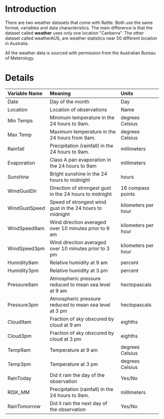 # Introduction #

There are two weather datasets that come with Rattle. Both use the same format, variables and data characteristics. The main difference is that the dataset called **weather** uses only one location "Canberra". The other dataset called weatherAUS, are weather statistics near 50 different location in Australia.

All the weather data is sourced with permission from the Australian Bureau of Meterology.

# Details #



|Variable Name|Meaning|Units|
|:------------|:------|:----|
|Date         |Day of the month|Day  |
|Location     |Location of observations|Name |
|Min Temps    |Minimum temperature in the 24 hours to 9am.|degrees Celsius|
|Max Temp     |Maximum temperature in the 24 hours from 9am.|degrees Celsius|
|Rainfall     |Precipitation (rainfall) in the 24 hours to 9am.|millimeters|
|Evaporation  |Class A pan evaporation in the 24 hours to 9am |millimeters|
|Sunshine     |Bright sunshine in the 24 hours to midnight |hours|
|WindGustDir  |	Direction of strongest gust in the 24 hours to midnight|16 compass points|
|WindGustSpeed|Speed of strongest wind gust in the 24 hours to midnight |	kilometers per hour|
|WindSpeed9am	|Wind direction averaged over 10 minutes prior to 9 am |	kilometers per hour|
|WindSpeed3pm |	Wind direction averaged over 10 minutes prior to 3 pm |	kilometers per hour|
|Humidity9am  |	Relative humidity at 9 am |	percent|
|Humidity3pm  |	Relative humidity at 3 pm |	percent|
|Pressure9am  |	Atmospheric pressure reduced to mean sea level at 9 am |	hectopascals|
|Pressure3pm  |	Atmospheric pressure reduced to mean sea level at 3 pm |	hectopascals|
|Cloud9am     |	Fraction of sky obscured by cloud at 9 am |	eighths|
|Cloud3pm     |	Fraction of sky obscured by cloud at 3 pm |	eighths|
|Temp9am      |	Temperature at 9 am |	degrees Celsius|
|Temp3pm      |	Temperature at 3 pm |	degrees Celsius|
|RainToday    |	Did it rain the day of the observation	|Yes/No|
|RISK\_MM     |	Precipitation (rainfall) in the 24 hours to 9am.|	millimeters|
|RainTomorrow	|Did it rain the next day of the observation	|Yes/No|